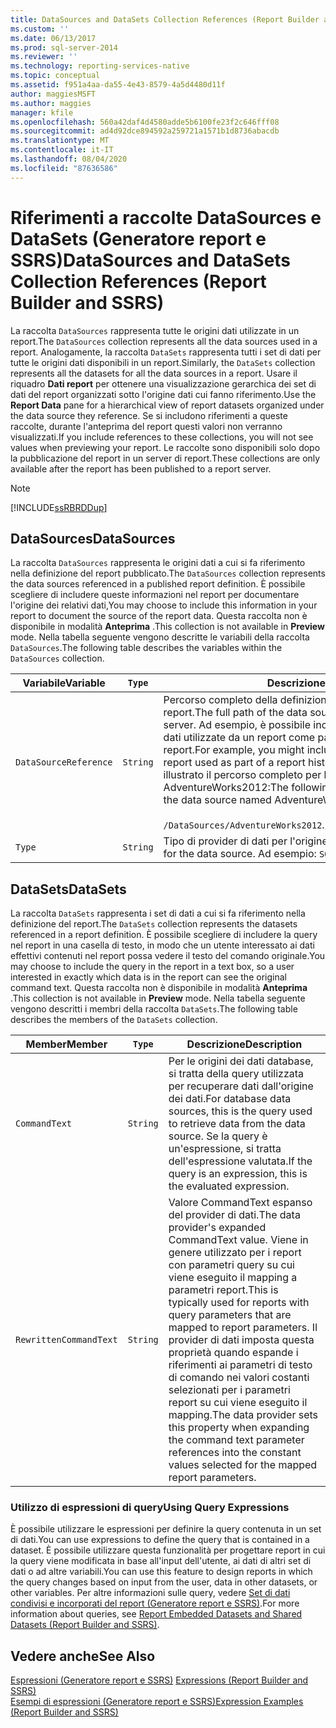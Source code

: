 ```yaml
---
title: DataSources and DataSets Collection References (Report Builder and SSRS) (Riferimenti a raccolte DataSources e DataSets (Generatore report e SSRS)) | Microsoft Docs
ms.custom: ''
ms.date: 06/13/2017
ms.prod: sql-server-2014
ms.reviewer: ''
ms.technology: reporting-services-native
ms.topic: conceptual
ms.assetid: f951a4aa-da55-4e43-8579-4a5d4480d11f
author: maggiesMSFT
ms.author: maggies
manager: kfile
ms.openlocfilehash: 560a42daf4d4580adde5b6100fe23f2c646fff08
ms.sourcegitcommit: ad4d92dce894592a259721a1571b1d8736abacdb
ms.translationtype: MT
ms.contentlocale: it-IT
ms.lasthandoff: 08/04/2020
ms.locfileid: "87636586"
---
```

# <a name="datasources-and-datasets-collection-references-report-builder-and-ssrs"></a><span data-ttu-id="4ee01-102">Riferimenti a raccolte DataSources e DataSets (Generatore report e SSRS)</span><span class="sxs-lookup"><span data-stu-id="4ee01-102">DataSources and DataSets Collection References (Report Builder and SSRS)</span></span>
  <span data-ttu-id="4ee01-103">La raccolta `DataSources` rappresenta tutte le origini dati utilizzate in un report.</span><span class="sxs-lookup"><span data-stu-id="4ee01-103">The `DataSources` collection represents all the data sources used in a report.</span></span> <span data-ttu-id="4ee01-104">Analogamente, la raccolta `DataSets` rappresenta tutti i set di dati per tutte le origini dati disponibili in un report.</span><span class="sxs-lookup"><span data-stu-id="4ee01-104">Similarly, the `DataSets` collection represents all the datasets for all the data sources in a report.</span></span> <span data-ttu-id="4ee01-105">Usare il riquadro **Dati report** per ottenere una visualizzazione gerarchica dei set di dati del report organizzati sotto l'origine dati cui fanno riferimento.</span><span class="sxs-lookup"><span data-stu-id="4ee01-105">Use the **Report Data** pane for a hierarchical view of report datasets organized under the data source they reference.</span></span> <span data-ttu-id="4ee01-106">Se si includono riferimenti a queste raccolte, durante l'anteprima del report questi valori non verranno visualizzati.</span><span class="sxs-lookup"><span data-stu-id="4ee01-106">If you include references to these collections, you will not see values when previewing your report.</span></span> <span data-ttu-id="4ee01-107">Le raccolte sono disponibili solo dopo la pubblicazione del report in un server di report.</span><span class="sxs-lookup"><span data-stu-id="4ee01-107">These collections are only available after the report has been published to a report server.</span></span>  
  
> [!NOTE]  
>  [!INCLUDE[ssRBRDDup](../../includes/ssrbrddup-md.md)]  
  
## <a name="datasources"></a><span data-ttu-id="4ee01-108">DataSources</span><span class="sxs-lookup"><span data-stu-id="4ee01-108">DataSources</span></span>  
 <span data-ttu-id="4ee01-109">La raccolta `DataSources` rappresenta le origini dati a cui si fa riferimento nella definizione del report pubblicato.</span><span class="sxs-lookup"><span data-stu-id="4ee01-109">The `DataSources` collection represents the data sources referenced in a published report definition.</span></span> <span data-ttu-id="4ee01-110">È possibile scegliere di includere queste informazioni nel report per documentare l'origine dei relativi dati,</span><span class="sxs-lookup"><span data-stu-id="4ee01-110">You may choose to include this information in your report to document the source of the report data.</span></span> <span data-ttu-id="4ee01-111">Questa raccolta non è disponibile in modalità **Anteprima** .</span><span class="sxs-lookup"><span data-stu-id="4ee01-111">This collection is not available in **Preview** mode.</span></span> <span data-ttu-id="4ee01-112">Nella tabella seguente vengono descritte le variabili della raccolta `DataSources`.</span><span class="sxs-lookup"><span data-stu-id="4ee01-112">The following table describes the variables within the `DataSources` collection.</span></span>  
  
|<span data-ttu-id="4ee01-113">**Variabile**</span><span class="sxs-lookup"><span data-stu-id="4ee01-113">**Variable**</span></span>|`Type`|<span data-ttu-id="4ee01-114">**Descrizione**</span><span class="sxs-lookup"><span data-stu-id="4ee01-114">**Description**</span></span>|  
|------------------|--------------|---------------------|  
|`DataSourceReference`|`String`|<span data-ttu-id="4ee01-115">Percorso completo della definizione dell'origine dati nel server di report.</span><span class="sxs-lookup"><span data-stu-id="4ee01-115">The full path of the data source definition on the report server.</span></span> <span data-ttu-id="4ee01-116">Ad esempio, è possibile includere un elenco di tutte le origini dati utilizzate da un report come parte di una cronologia di report.</span><span class="sxs-lookup"><span data-stu-id="4ee01-116">For example, you might include a list of all the data sources a report used as part of a report history.</span></span> <span data-ttu-id="4ee01-117">Nell'esempio seguente è illustrato il percorso completo per l'origine dati denominata AdventureWorks2012:</span><span class="sxs-lookup"><span data-stu-id="4ee01-117">The following example shows the full path for the data source named AdventureWorks2012:</span></span><br /><br /> <span data-ttu-id="4ee01-118">`/DataSources/AdventureWorks2012`.</span><span class="sxs-lookup"><span data-stu-id="4ee01-118">`/DataSources/AdventureWorks2012`.</span></span>|  
|`Type`|`String`|<span data-ttu-id="4ee01-119">Tipo di provider di dati per l'origine dati.</span><span class="sxs-lookup"><span data-stu-id="4ee01-119">The type of data provider for the data source.</span></span> <span data-ttu-id="4ee01-120">Ad esempio: `SQL`.</span><span class="sxs-lookup"><span data-stu-id="4ee01-120">For example, `SQL`.</span></span>|  
  
## <a name="datasets"></a><span data-ttu-id="4ee01-121">DataSets</span><span class="sxs-lookup"><span data-stu-id="4ee01-121">DataSets</span></span>  
 <span data-ttu-id="4ee01-122">La raccolta `DataSets` rappresenta i set di dati a cui si fa riferimento nella definizione del report.</span><span class="sxs-lookup"><span data-stu-id="4ee01-122">The `DataSets` collection represents the datasets referenced in a report definition.</span></span> <span data-ttu-id="4ee01-123">È possibile scegliere di includere la query nel report in una casella di testo, in modo che un utente interessato ai dati effettivi contenuti nel report possa vedere il testo del comando originale.</span><span class="sxs-lookup"><span data-stu-id="4ee01-123">You may choose to include the query in the report in a text box, so a user interested in exactly which data is in the report can see the original command text.</span></span> <span data-ttu-id="4ee01-124">Questa raccolta non è disponibile in modalità **Anteprima** .</span><span class="sxs-lookup"><span data-stu-id="4ee01-124">This collection is not available in **Preview** mode.</span></span> <span data-ttu-id="4ee01-125">Nella tabella seguente vengono descritti i membri della raccolta `DataSets`.</span><span class="sxs-lookup"><span data-stu-id="4ee01-125">The following table describes the members of the `DataSets` collection.</span></span>  
  
|<span data-ttu-id="4ee01-126">**Member**</span><span class="sxs-lookup"><span data-stu-id="4ee01-126">**Member**</span></span>|`Type`|<span data-ttu-id="4ee01-127">**Descrizione**</span><span class="sxs-lookup"><span data-stu-id="4ee01-127">**Description**</span></span>|  
|----------------|--------------|---------------------|  
|`CommandText`|`String`|<span data-ttu-id="4ee01-128">Per le origini dei dati database, si tratta della query utilizzata per recuperare dati dall'origine dei dati.</span><span class="sxs-lookup"><span data-stu-id="4ee01-128">For database data sources, this is the query used to retrieve data from the data source.</span></span> <span data-ttu-id="4ee01-129">Se la query è un'espressione, si tratta dell'espressione valutata.</span><span class="sxs-lookup"><span data-stu-id="4ee01-129">If the query is an expression, this is the evaluated expression.</span></span>|  
|`RewrittenCommandText`|`String`|<span data-ttu-id="4ee01-130">Valore CommandText espanso del provider di dati.</span><span class="sxs-lookup"><span data-stu-id="4ee01-130">The data provider's expanded CommandText value.</span></span> <span data-ttu-id="4ee01-131">Viene in genere utilizzato per i report con parametri query su cui viene eseguito il mapping a parametri report.</span><span class="sxs-lookup"><span data-stu-id="4ee01-131">This is typically used for reports with query parameters that are mapped to report parameters.</span></span> <span data-ttu-id="4ee01-132">Il provider di dati imposta questa proprietà quando espande i riferimenti ai parametri di testo di comando nei valori costanti selezionati per i parametri report su cui viene eseguito il mapping.</span><span class="sxs-lookup"><span data-stu-id="4ee01-132">The data provider sets this property when expanding the command text parameter references into the constant values selected for the mapped report parameters.</span></span>|  
  
### <a name="using-query-expressions"></a><span data-ttu-id="4ee01-133">Utilizzo di espressioni di query</span><span class="sxs-lookup"><span data-stu-id="4ee01-133">Using Query Expressions</span></span>  
 <span data-ttu-id="4ee01-134">È possibile utilizzare le espressioni per definire la query contenuta in un set di dati.</span><span class="sxs-lookup"><span data-stu-id="4ee01-134">You can use expressions to define the query that is contained in a dataset.</span></span> <span data-ttu-id="4ee01-135">È possibile utilizzare questa funzionalità per progettare report in cui la query viene modificata in base all'input dell'utente, ai dati di altri set di dati o ad altre variabili.</span><span class="sxs-lookup"><span data-stu-id="4ee01-135">You can use this feature to design reports in which the query changes based on input from the user, data in other datasets, or other variables.</span></span> <span data-ttu-id="4ee01-136">Per altre informazioni sulle query, vedere [Set di dati condivisi e incorporati del report &#40;Generatore report e SSRS&#41;](../report-data/report-embedded-datasets-and-shared-datasets-report-builder-and-ssrs.md).</span><span class="sxs-lookup"><span data-stu-id="4ee01-136">For more information about queries, see [Report Embedded Datasets and Shared Datasets &#40;Report Builder and SSRS&#41;](../report-data/report-embedded-datasets-and-shared-datasets-report-builder-and-ssrs.md).</span></span>  
  
## <a name="see-also"></a><span data-ttu-id="4ee01-137">Vedere anche</span><span class="sxs-lookup"><span data-stu-id="4ee01-137">See Also</span></span>  
 <span data-ttu-id="4ee01-138">[Espressioni &#40;Generatore report e SSRS&#41;](expressions-report-builder-and-ssrs.md) </span><span class="sxs-lookup"><span data-stu-id="4ee01-138">[Expressions &#40;Report Builder and SSRS&#41;](expressions-report-builder-and-ssrs.md) </span></span>  
 [<span data-ttu-id="4ee01-139">Esempi di espressioni &#40;Generatore report e SSRS&#41;</span><span class="sxs-lookup"><span data-stu-id="4ee01-139">Expression Examples &#40;Report Builder and SSRS&#41;</span></span>](expression-examples-report-builder-and-ssrs.md)  
  
  
